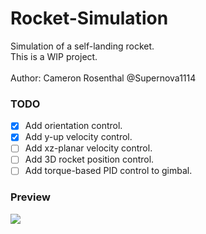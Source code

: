 # Rocket-Simulation
Simulation of a self-landing rocket.
<br>
This is a WIP project.
<br><br>
Author: Cameron Rosenthal @Supernova1114
<br>

### TODO
- [x] Add orientation control.
- [x] Add y-up velocity control.
- [ ] Add xz-planar velocity control.
- [ ] Add 3D rocket position control.
- [ ] Add torque-based PID control to gimbal.

### Preview

![](repo-images/rocket-landing.gif)
